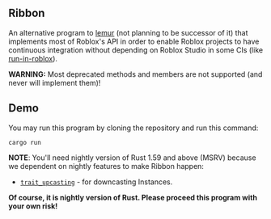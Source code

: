 ## Ribbon

An alternative program to [lemur](https://github.com/LPGhatguy/lemur)
(not planning to be successor of it) that implements most of Roblox's API in
order to enable Roblox projects to have continuous integration without
depending on Roblox Studio in some CIs (like [run-in-roblox](https://github.com/rojo-rbx/run-in-roblox)).

**WARNING:**
Most deprecated methods and members are not supported (and never will implement them)!

## Demo
You may run this program by cloning the repository and run this command:
```
cargo run
```

**NOTE**: You'll need nightly version of Rust 1.59 and above (MSRV) because we dependent on nightly features to make Ribbon happen:

- [`trait_upcasting`](https://github.com/rust-lang/rust/issues/65991) - for downcasting Instances.

**Of course, it is nightly version of Rust. Please proceed this program with your own risk!**
